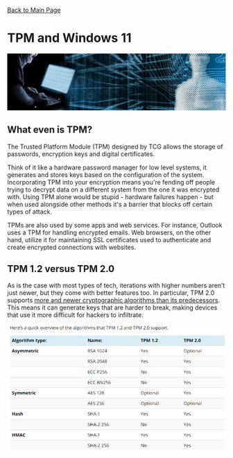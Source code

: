 [Back to Main Page](../index.html) 

# TPM and Windows 11

<img src="../img/banner_hackerblue.jpg" width="1000">

## What even is TPM?

The Trusted Platform Module (TPM) designed by TCG allows the storage of passwords, encryption keys and digital certificates. 

Think of it like a hardware password manager for low level systems, it generates and stores keys based on the configuration of the system. Incorporating TPM into your encryption means you're fending off people trying to decrypt data on a different system from the one it was encrypted with. Using TPM alone would be stupid - hardware failures happen - but when used alongside other methods it's a barrier that blocks off certain types of attack.

TPMs are also used by some apps and web services. For instance, Outlook uses a TPM for handling encrypted emails. Web browsers, on the other hand, utilize it for maintaining SSL certificates used to authenticate and create encrypted connections with websites.

## TPM 1.2 versus TPM 2.0

As is the case with most types of tech, iterations with higher numbers aren’t just newer, but they come with better features too. In particular, TPM 2.0 supports [more and newer cryptographic algorithms than its predecessors](https://trustedcomputinggroup.org/resource/tcg-algorithm-registry/). This means it can generate keys that are harder to break, making devices that use it more difficult for hackers to infiltrate.

<img src="../img/blog-22-tpm12vs2.PNG" width="600">
